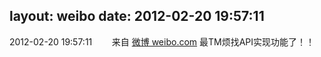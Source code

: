 layout: weibo
date: 2012-02-20 19:57:11
---
2012-02-20 19:57:11  &nbsp;&nbsp;&nbsp;&nbsp;&nbsp;&nbsp; 来自 <a href="http://weibo.com/" rel="nofollow">微博 weibo.com</a>
最TM烦找API实现功能了！！ ​​​
